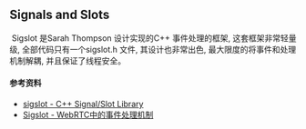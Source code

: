 ## Signals and Slots

​	Sigslot 是Sarah Thompson 设计实现的C++ 事件处理的框架,    这套框架非常轻量级,  全部代码只有一个sigslot.h 文件,   其设计也非常出色,  最大限度的将事件和处理机制解耦, 并且保证了线程安全。





#### 参考资料

+ [sigslot - C++ Signal/Slot Library](http://sigslot.sourceforge.net/)
+ [Sigslot - WebRTC中的事件处理机制](http://blog.csdn.net/volvet/article/details/52269876)